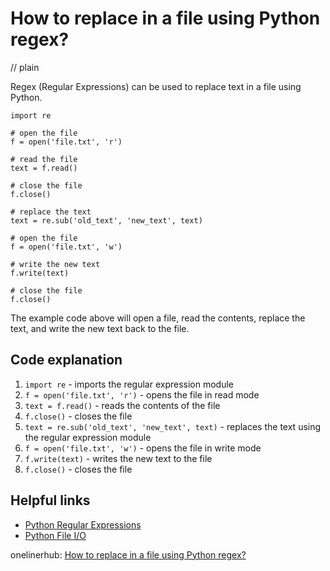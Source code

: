 # How to replace in a file using Python regex?
// plain

Regex (Regular Expressions) can be used to replace text in a file using Python.

```
import re

# open the file
f = open('file.txt', 'r')

# read the file
text = f.read()

# close the file
f.close()

# replace the text
text = re.sub('old_text', 'new_text', text)

# open the file
f = open('file.txt', 'w')

# write the new text
f.write(text)

# close the file
f.close()
```

The example code above will open a file, read the contents, replace the text, and write the new text back to the file.

## Code explanation


1. `import re` - imports the regular expression module
2. `f = open('file.txt', 'r')` - opens the file in read mode
3. `text = f.read()` - reads the contents of the file
4. `f.close()` - closes the file
5. `text = re.sub('old_text', 'new_text', text)` - replaces the text using the regular expression module
6. `f = open('file.txt', 'w')` - opens the file in write mode
7. `f.write(text)` - writes the new text to the file
8. `f.close()` - closes the file

## Helpful links

- [Python Regular Expressions](https://docs.python.org/3/library/re.html)
- [Python File I/O](https://docs.python.org/3/tutorial/inputoutput.html)

onelinerhub: [How to replace in a file using Python regex?](https://onelinerhub.com/python-regex/how-to-replace-in-a-file-using-python-regex)